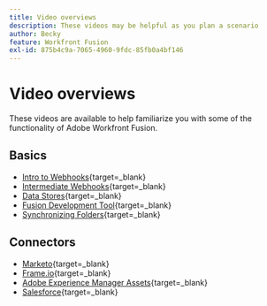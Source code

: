 ```yaml
---
title: Video overviews
description: These videos may be helpful as you plan a scenario
author: Becky
feature: Workfront Fusion
exl-id: 875b4c9a-7065-4960-9fdc-85fb0a4bf146
---
```

# Video overviews

These videos are available to help familiarize you with some of the functionality of Adobe Workfront Fusion.

## Basics

* [Intro to Webhooks](https://video.tv.adobe.com/v/3427025/){target=_blank}
* [Intermediate Webhooks](https://video.tv.adobe.com/v/3427030/){target=_blank}
* [Data Stores](https://video.tv.adobe.com/v/3427029/){target=_blank}
* [Fusion Development Tool](https://video.tv.adobe.com/v/3427031/){target=_blank}
* [Synchronizing Folders](https://video.tv.adobe.com/v/3427033/){target=_blank}

## Connectors

* [Marketo](https://video.tv.adobe.com/v/3427026/){target=_blank}
* [Frame.io](https://video.tv.adobe.com/v/3427032/){target=_blank}
* [Adobe Experience Manager Assets](https://video.tv.adobe.com/v/3427034/){target=_blank}
* [Salesforce](https://video.tv.adobe.com/v/3427027/){target=_blank}
